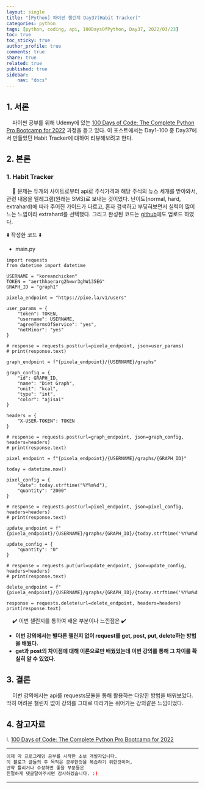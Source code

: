 ```yaml
---
layout: single
title: "[Python] 파이썬 챌린지 Day37(Habit Tracker)"
categories: python
tags: [python, coding, api, 100DaysOfPython, Day37, 2022/03/23]
toc: true
toc_sticky: true
author_profile: true
comments: true
share: true
related: true
published: true
sidebar: 
    nav: "docs"
---
```


## 1. 서론  

&nbsp;&nbsp;&nbsp;&nbsp;파이썬 공부를 위해 Udemy에 있는 [100 Days of Code: The Complete Python Pro Bootcamp for 2022](https://www.udemy.com/course/100-days-of-code/) 과정을 듣고 있다. 이 포스트에서는 Day1-100 중 Day37에서 만들었던 Habit Tracker에 대하여 리뷰해보려고 한다.

## 2. 본론  

### 1. Habit Tracker  

&nbsp;&nbsp;&nbsp;&nbsp;🤔 문제는 두개의 사이트로부터 api로 주식가격과 해당 주식의 뉴스 세개를 받아와서, 관련 내용을 텔레그램(원래는 SMS)로 보내는 것이었다. 난이도(normal, hard, extrahard)에 따라 주어진 가이드가 다르고, 혼자 검색하고 부딪혀보면서 실력이 많이 느는 느낌이라 extrahard를 선택했다. 그리고 완성된 코드는 [github](https://github.com/slowkoding/The-Complete-Python-Pro-Bootcamp-for-2022/tree/main/day37(habit_tracker))에도 업로드 하였다.     

⬇️ 작성한 코드 ⬇️  

- main.py

```
import requests
from datetime import datetime

USERNAME = "koreanchicken"
TOKEN = "aerthhaerarg2hwwr3ghW135EG"
GRAPH_ID = "graph1"

pixela_endpoint = "https://pixe.la/v1/users"

user_params = {
    "token": TOKEN,
    "username": USERNAME,
    "agreeTermsOfService": "yes",
    "notMinor": "yes"
}

# response = requests.post(url=pixela_endpoint, json=user_params)
# print(response.text)

graph_endpoint = f"{pixela_endpoint}/{USERNAME}/graphs"

graph_config = {
    "id": GRAPH_ID,
    "name": "Diet Graph",
    "unit": "kcal",
    "type": "int",
    "color": "ajisai"    
}

headers = {
    "X-USER-TOKEN": TOKEN
}

# response = requests.post(url=graph_endpoint, json=graph_config, headers=headers)
# print(response.text)

pixel_endpoint = f"{pixela_endpoint}/{USERNAME}/graphs/{GRAPH_ID}"

today = datetime.now()

pixel_config = {
    "date": today.strftime("%Y%m%d"),
    "quantity": "2000"
}

# response = requests.post(url=pixel_endpoint, json=pixel_config, headers=headers)
# print(response.text)

update_endpoint = f"{pixela_endpoint}/{USERNAME}/graphs/{GRAPH_ID}/{today.strftime('%Y%m%d')}"

update_config = {
    "quantity": "0"
}

# response = requests.put(url=update_endpoint, json=update_config, headers=headers)
# print(response.text)

delete_endpoint = f"{pixela_endpoint}/{USERNAME}/graphs/{GRAPH_ID}/{today.strftime('%Y%m%d')}"

response = requests.delete(url=delete_endpoint, headers=headers)
print(response.text)
```  


&nbsp;&nbsp;&nbsp;&nbsp;✔️ 이번 챌린지를 통하여 배운 부분이나 느낀점은 ✔️
- <b>이번 강의에서는 별다른 챌린지 없이 request를 get, post, put, delete하는 방법을 배웠다.</b>
- <b>get과 post의 차이점에 대해 이론으로만 배웠었는데 이번 강의를 통해 그 차이를 확실히 알 수 있었다.</b>

## 3. 결론  

&nbsp;&nbsp;&nbsp;&nbsp;이번 강의에서는 api를 requests모듈을 통해 활용하는 다양한 방법을 배워보았다. 딱히 어려운 챌린지 없이 강의를 그대로 따라가는 쉬어가는 강의같은 느낌이었다.  

## 4. 참고자료  

Ⅰ. [100 Days of Code: The Complete Python Pro Bootcamp for 2022](https://www.udemy.com/course/100-days-of-code/)

---

```bash
이제 막 프로그래밍 공부를 시작한 초보 개발자입니다.
이 블로그 글들의 주 목적은 공부한것을 복습하기 위한것이며, 
만약 틀리거나 수정하면 좋을 부분들은
친절하게 댓글달아주시면 감사하겠습니다. :)
```

---
